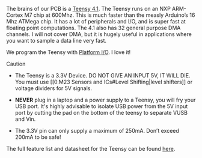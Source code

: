 The brains of our PCB is a [Teensy 4.1](https://www.pjrc.com/store/teensy41.html). The Teensy runs on an NXP ARM-Cortex M7 chip at 600Mhz. This is much faster than the measly Arduino’s 16 Mhz ATMega chip. It has a lot of peripherals and I/O, and is super fast at floating point computations. The 4.1 also has 32 general purpose DMA channels. I will not cover DMA, but it is hugely useful in applications where you want to sample a data line very fast.

We program the Teensy with [Platform I/O](https://platformio.org/). I love it!

>[!CAUTION]
>- The Teensy is a 3.3V Device. DO NOT GIVE AN INPUT 5V, IT WILL DIE. You must use [[0.M23 Sensors and ICs#Level Shifting|level shifters]] or voltage dividers for 5V signals.
>
>- **NEVER** plug in a laptop and a power supply to a Teensy, you will fry your USB port. It's highly advisable to isolate USB power from the 5V input port by cutting the pad on the bottom of the teensy to separate VUSB and Vin. 
>
>- The 3.3V pin can only supply a maximum of 250mA. Don’t exceed 200mA to be safe!

The full feature list and datasheet for the Teensy can be found [here](https://www.pjrc.com/store/teensy41.html).

